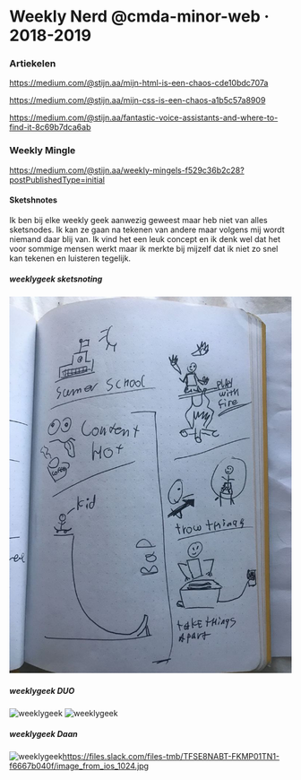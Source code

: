 # Weekly Nerd @cmda-minor-web · 2018-2019

### Artiekelen

https://medium.com/@stijn.aa/mijn-html-is-een-chaos-cde10bdc707a

https://medium.com/@stijn.aa/mijn-css-is-een-chaos-a1b5c57a8909

https://medium.com/@stijn.aa/fantastic-voice-assistants-and-where-to-find-it-8c69b7dca6ab


### Weekly Mingle

https://medium.com/@stijn.aa/weekly-mingels-f529c36b2c28?postPublishedType=initial

#### Sketshnotes

Ik ben bij elke weekly geek aanwezig geweest maar heb niet van alles sketsnodes. Ik kan ze gaan na tekenen van andere maar volgens mij wordt niemand daar blij van. Ik vind het een leuk concept en ik denk wel dat het voor sommige mensen werkt maar ik merkte bij mijzelf dat ik niet zo snel kan tekenen en luisteren tegelijk.

##### weeklygeek sketsnoting
![weeklygeek](https://github.com/stijn-aa/weekly-nerd-1819/blob/master/image_from_ios_1024%20(1).jpg)

##### weeklygeek DUO
![weeklygeek](https://files.slack.com/files-tmb/TFSE8NABT-FKMP0NE7P-c2abab32f0/image_from_ios_1024.jpg)
![weeklygeek](https://files.slack.com/files-tmb/TFSE8NABT-FKAALHFSN-0fa1d6decb/image_from_ios_1024.jpg)

##### weeklygeek Daan
![weeklygeek]()https://files.slack.com/files-tmb/TFSE8NABT-FKMP01TN1-f6667b040f/image_from_ios_1024.jpg
